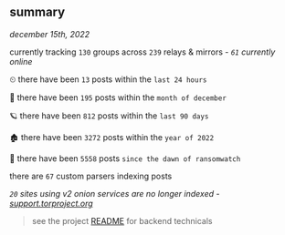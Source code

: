 
## summary
_december 15th, 2022_

currently tracking `130` groups across `239` relays & mirrors - _`61` currently online_

⏲ there have been `13` posts within the `last 24 hours`

🦈 there have been `195` posts within the `month of december`

🪐 there have been `812` posts within the `last 90 days`

🏚 there have been `3272` posts within the `year of 2022`

🦕 there have been `5558` posts `since the dawn of ransomwatch`

there are `67` custom parsers indexing posts

_`20` sites using v2 onion services are no longer indexed - [support.torproject.org](https://support.torproject.org/onionservices/v2-deprecation/)_

> see the project [README](https://github.com/joshhighet/ransomwatch#ransomwatch--) for backend technicals
